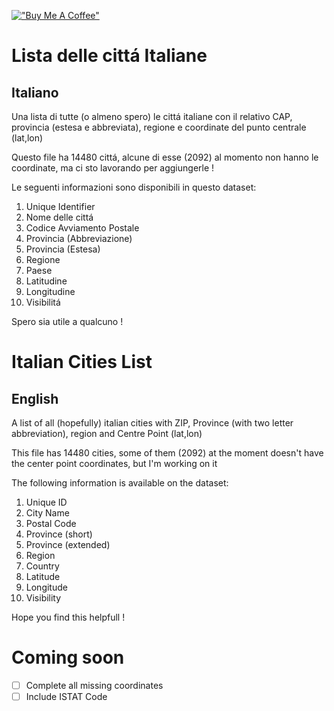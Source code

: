 [!["Buy Me A Coffee"](https://www.buymeacoffee.com/assets/img/custom_images/orange_img.png)](https://www.buymeacoffee.com/codewriter90x)

# Lista delle cittá Italiane
## Italiano
Una lista di tutte (o almeno spero) le cittá italiane con il relativo CAP, provincia (estesa e abbreviata), regione e coordinate del punto centrale (lat,lon)

Questo file ha 14480 cittá, alcune di esse (2092) al momento non hanno le coordinate, ma ci sto lavorando per aggiungerle !

Le seguenti informazioni sono disponibili in questo dataset:

1. Unique Identifier
2. Nome delle cittá
3. Codice Avviamento Postale
4. Provincia (Abbreviazione)
5. Provincia (Estesa)
6. Regione
7. Paese
8. Latitudine
9. Longitudine
10. Visibilitá

Spero sia utile a qualcuno !

# Italian Cities List
## English
A list of all (hopefully) italian cities with ZIP, Province (with two letter abbreviation), region and Centre Point (lat,lon)	

This file has 14480 cities, some of them (2092) at the moment doesn't have the center point coordinates, but I'm working on it 

The following information is available on the dataset:

1. Unique ID
2. City Name
3. Postal Code
4. Province (short)
5. Province (extended)
6. Region
7. Country
8. Latitude
9. Longitude
10. Visibility

Hope you find this helpfull !

# Coming soon

- [ ] Complete all missing coordinates
- [ ] Include ISTAT Code

